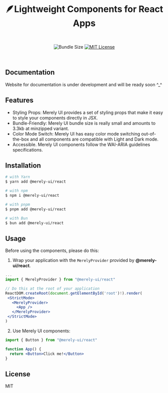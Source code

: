 <h1 align="center">🪶Lightweight Components for React Apps</h1>
<br/>

<p align="center">
  <img alt="Bundle Size" src="https://badgen.net/bundlephobia/minzip/@merely-ui/react"/>
  <a href="https://github.com/merely-ui/merely-ui">
    <img alt="MIT License" src="https://badgen.net/github/license/merely-ui/merely-ui"/>
  </a>
</p>

<br/>

## Documentation

Website for documentation is under development and will be ready soon ^_^

## Features

- Styling Props: Merely UI provides a set of styling props that make it easy to style your components directly in JSX.
- Bundle-Friendly: Merely UI bundle size is really small and amounts to 3.3kb at minzipped variant.
- Color Mode Switch: Merely UI has easy color mode switching out-of-the-box and all components are compatible with Light and Dark mode.
- Accessible. Merely UI components follow the WAI-ARIA guidelines specifications.

## Installation

```sh
# with Yarn
$ yarn add @merely-ui/react

# with npm
$ npm i @merely-ui/react

# with pnpm
$ pnpm add @merely-ui/react

# with Bun
$ bun add @merely-ui/react
```

## Usage

Before using the components, please do this:

1. Wrap your application with the `MerelyProvider` provided by
   **@merely-ui/react**.

```jsx
...
import { MerelyProvider } from "@merely-ui/react"

// Do this at the root of your application
ReactDOM.createRoot(document.getElementById('root')!).render(
 <StrictMode>
   <MerelyProvider>
     <App />
   </MerelyProvider>
 </StrictMode>
)
```

2. Use Merely UI components:

```jsx
import { Button } from "@merely-ui/react"

function App() {
  return <Button>Click me!</Button>
}
```

## License

MIT
